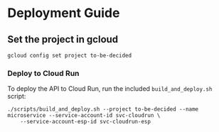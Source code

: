 # Deployment Guide


## Set the project in gcloud

```
gcloud config set project to-be-decided
```


### Deploy to Cloud Run

To deploy the API to Cloud Run, run the included `build_and_deploy.sh` script:
```
./scripts/build_and_deploy.sh --project to-be-decided --name microservice --service-account-id svc-cloudrun \
    --service-account-esp-id svc-cloudrun-esp
```

